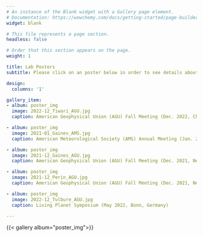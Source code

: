 ```yaml
---
# An instance of the Blank widget with a Gallery page element.
# Documentation: https://wowchemy.com/docs/getting-started/page-builder/
widget: blank

# This file represents a page section.
headless: false

# Order that this section appears on the page.
weight: 1

title: Lab Posters
subtitle: Please click on an poster below in order to see details about the event at which the poster was presented. 

design:
  columns: '1'

gallery_item:
- album: poster_img
  image: 2022-12_Tiwari_AGU.jpg
  caption: American Geophysical Union (AGU) Fall Meeting (Dec. 2022, Chicago, Illinois)

- album: poster_img
  image: 2021-01_Gaines_AMS.jpg
  caption: American Meteorological Society (AMS) Annual Meeting (Jan. 2021, New Orleans, Louisiana)

- album: poster_img
  image: 2021-12_Gaines_AGU.jpg
  caption: American Geophysical Union (AGU) Fall Meeting (Dec. 2021, New Orleans, Louisiana)

- album: poster_img
  image: 2021-12_Perin_AGU.jpg
  caption: American Geophysical Union (AGU) Fall Meeting (Dec. 2021, New Orleans, Louisiana)

- album: poster_img
  image: 2022-12_Tulbure_AGU.jpg
  caption: Living Planet Symposium (May 2022, Bonn, Germany)

---
```


{{< gallery album="poster_img">}}
